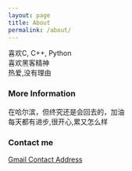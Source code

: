 ```yaml
---
layout: page
title: About
permalink: /about/
---
```


喜欢C, C++, Python<br>
喜欢黑客精神<br>
热爱,没有理由
### More Information

在哈尔滨，但终究还是会回去的，加油<br>
每天都有进步,很开心,累又怎么样

### Contact me

[Gmail Contact Address](mailto:wsxinchina@gmail.com)
